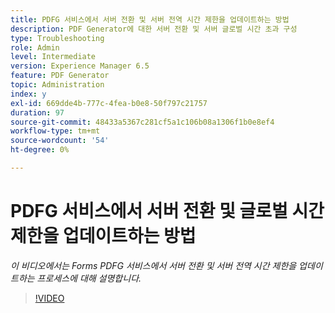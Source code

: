 ```yaml
---
title: PDFG 서비스에서 서버 전환 및 서버 전역 시간 제한을 업데이트하는 방법
description: PDF Generator에 대한 서버 전환 및 서버 글로벌 시간 초과 구성
type: Troubleshooting
role: Admin
level: Intermediate
version: Experience Manager 6.5
feature: PDF Generator
topic: Administration
index: y
exl-id: 669dde4b-777c-4fea-b0e8-50f797c21757
duration: 97
source-git-commit: 48433a5367c281cf5a1c106b08a1306f1b0e8ef4
workflow-type: tm+mt
source-wordcount: '54'
ht-degree: 0%

---
```


# PDFG 서비스에서 서버 전환 및 글로벌 시간 제한을 업데이트하는 방법

*이 비디오에서는 Forms PDFG 서비스에서 서버 전환 및 서버 전역 시간 제한을 업데이트하는 프로세스에 대해 설명합니다.*

>[!VIDEO](https://video.tv.adobe.com/v/3417608?quality=12&learn=on&captions=kor)

